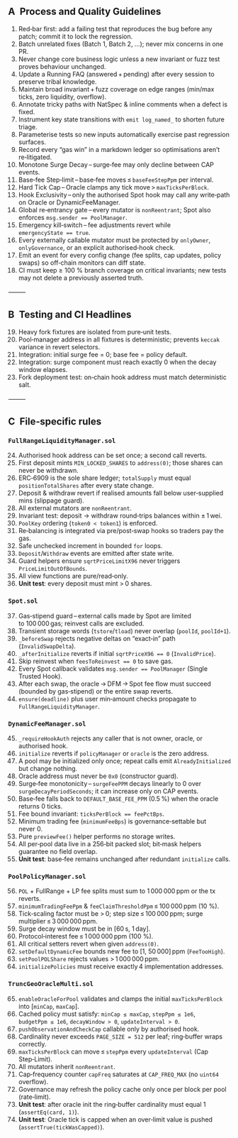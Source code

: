 ## A Process and Quality Guidelines

1. Red‑bar first: add a failing test that reproduces the bug before any patch; commit it to lock the regression.
2. Batch unrelated fixes (Batch 1, Batch 2, …); never mix concerns in one PR.
3. Never change core business logic unless a new invariant or fuzz test proves behaviour unchanged.
4. Update a Running FAQ (answered + pending) after every session to preserve tribal knowledge.
5. Maintain broad invariant + fuzz coverage on edge ranges (min/max ticks, zero liquidity, overflow).
6. Annotate tricky paths with NatSpec & inline comments when a defect is fixed.
7. Instrument key state transitions with `emit log_named_` to shorten future triage.
8. Parameterise tests so new inputs automatically exercise past regression surfaces.
9. Record every “gas win” in a markdown ledger so optimisations aren’t re‑litigated.
10. Monotone Surge Decay – surge‑fee may only decline between CAP events.
11. Base‑fee Step‑limit – base‑fee moves ≤ `baseFeeStepPpm` per interval.
12. Hard Tick Cap – Oracle clamps any tick move > `maxTicksPerBlock`.
13. Hook Exclusivity – only the authorised Spot hook may call any write‑path on Oracle or DynamicFeeManager.
14. Global re‑entrancy gate – every mutator is `nonReentrant`; Spot also enforces `msg.sender == PoolManager`.
15. Emergency kill‑switch – fee adjustments revert while `emergencyState == true`.
16. Every externally callable mutator must be protected by `onlyOwner`, `onlyGovernance`, or an explicit authorised‑hook check.
17. Emit an event for every config change (fee splits, cap updates, policy swaps) so off‑chain monitors can diff state.
18. CI must keep ≥ 100 % branch coverage on critical invariants; new tests may not delete a previously asserted truth.

⸻

## B Testing and CI Headlines

19. Heavy fork fixtures are isolated from pure‑unit tests.
20. Pool‑manager address in all fixtures is deterministic; prevents `keccak` variance in revert selectors.
21. Integration: initial surge fee = 0; base fee = policy default.
22. Integration: surge component must reach exactly 0 when the decay window elapses.
23. Fork deployment test: on‑chain hook address must match deterministic salt.

⸻

## C File‑specific rules

### `FullRangeLiquidityManager.sol`

24. Authorised hook address can be set once; a second call reverts.
25. First deposit mints `MIN_LOCKED_SHARES` to `address(0)`; those shares can never be withdrawn.
26. ERC‑6909 is the sole share ledger; `totalSupply` must equal `positionTotalShares` after every state change.
27. Deposit & withdraw revert if realised amounts fall below user‑supplied mins (slippage guard).
28. All external mutators are `nonReentrant`.
29. Invariant test: deposit → withdraw round‑trips balances within ± 1 wei.
30. `PoolKey` ordering (`token0 < token1`) is enforced.
31. Re‑balancing is integrated via pre/post‑swap hooks so traders pay the gas.
32. Safe unchecked increment in bounded `for` loops.
33. `Deposit`/`Withdraw` events are emitted after state write.
34. Guard helpers ensure `sqrtPriceLimitX96` never triggers `PriceLimitOutOfBounds`.
35. All view functions are pure/read‑only.
36. **Unit test**: every deposit must mint > 0 shares.

### `Spot.sol`

37. Gas‑stipend guard – external calls made by Spot are limited to 100 000 gas; reinvest calls are excluded.
38. Transient storage words (`tstore`/`tload`) never overlap (`poolId`, `poolId+1`).
39. `_beforeSwap` rejects negative deltas on “exact‑in” path (`InvalidSwapDelta`).
40. `_afterInitialize` reverts if initial `sqrtPriceX96 == 0` (`InvalidPrice`).
41. Skip reinvest when `feesToReinvest == 0` to save gas.
42. Every Spot callback validates `msg.sender == PoolManager` (Single Trusted Hook).
43. After each swap, the oracle → DFM → Spot fee flow must succeed (bounded by gas‑stipend) or the entire swap reverts.
44. `ensure(deadline)` plus user min‑amount checks propagate to `FullRangeLiquidityManager`.

### `DynamicFeeManager.sol`

45. `_requireHookAuth` rejects any caller that is not owner, oracle, or authorised hook.
46. `initialize` reverts if `policyManager` or `oracle` is the zero address.
47. A pool may be initialized only once; repeat calls emit `AlreadyInitialized` but change nothing.
48. Oracle address must never be `0x0` (constructor guard).
49. Surge‑fee monotonicity – `surgeFeePPM` decays linearly to 0 over `surgeDecayPeriodSeconds`; it can increase only on CAP events.
50. Base‑fee falls back to `DEFAULT_BASE_FEE_PPM` (0.5 %) when the oracle returns 0 ticks.
51. Fee bound invariant: `ticksPerBlock == feePctBps`.
52. Minimum trading fee (`minimumFeeBps`) is governance‑settable but never 0.
53. Pure `previewFee()` helper performs no storage writes.
54. All per‑pool data live in a 256‑bit packed slot; bit‑mask helpers guarantee no field overlap.
55. **Unit test**: base‑fee remains unchanged after redundant `initialize` calls.

### `PoolPolicyManager.sol`

56. `POL` + FullRange + LP fee splits must sum to 1 000 000 ppm or the tx reverts.
57. `minimumTradingFeePpm` & `feeClaimThresholdPpm` ≤ 100 000 ppm (10 %).
58. Tick‑scaling factor must be > 0; step size ≤ 100 000 ppm; surge multiplier ≤ 3 000 000 ppm.
59. Surge decay window must be in \[60 s, 1 day].
60. Protocol‑interest fee ≤ 1 000 000 ppm (100 %).
61. All critical setters revert when given `address(0)`.
62. `setDefaultDynamicFee` bounds new fee to \[1, 50 000] ppm (`FeeTooHigh`).
63. `setPoolPOLShare` rejects values > 1 000 000 ppm.
64. `initializePolicies` must receive exactly 4 implementation addresses.

### `TruncGeoOracleMulti.sol`

65. `enableOracleForPool` validates and clamps the initial `maxTicksPerBlock` into \[`minCap`, `maxCap`].
66. Cached policy must satisfy: `minCap ≤ maxCap`, `stepPpm ≤ 1e6`, `budgetPpm ≤ 1e6`, `decayWindow > 0`, `updateInterval > 0`.
67. `pushObservationAndCheckCap` callable only by authorised hook.
68. Cardinality never exceeds `PAGE_SIZE = 512` per leaf; ring‑buffer wraps correctly.
69. `maxTicksPerBlock` can move ≤ `stepPpm` every `updateInterval` (Cap Step‑Limit).
70. All mutators inherit `nonReentrant`.
71. Cap‑frequency counter `capFreq` saturates at `CAP_FREQ_MAX` (no `uint64` overflow).
72. Governance may refresh the policy cache only once per block per pool (rate‑limit).
73. **Unit test**: after oracle init the ring‑buffer cardinality must equal 1 (`assertEq(card, 1)`).
74. **Unit test**: Oracle tick is capped when an over‑limit value is pushed (`assertTrue(tickWasCapped)`).
